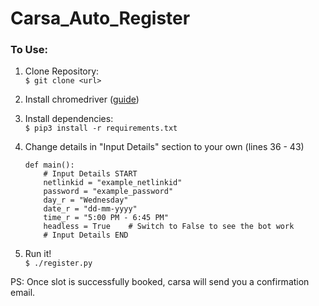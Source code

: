 # Carsa_Auto_Register

### To Use:
1. Clone Repository: \
	```$ git clone <url>```

2. Install chromedriver ([guide][1])
3. Install dependencies: \
	```$ pip3 install -r requirements.txt```
3. Change details in "Input Details" section to your own   (lines 36 - 43)
	```
	def main():
    	# Input Details START
    	netlinkid = "example_netlinkid"
    	password = "example_password"
    	day_r = "Wednesday"
    	date_r = "dd-mm-yyyy"
    	time_r = "5:00 PM - 6:45 PM"
    	headless = True    # Switch to False to see the bot work
    	# Input Details END
	```
4. Run it! \
	```$ ./register.py```
	
PS: Once slot is successfully booked, carsa will send you a confirmation email.

[1]: https://www.youtube.com/watch?v=dz59GsdvUF8
